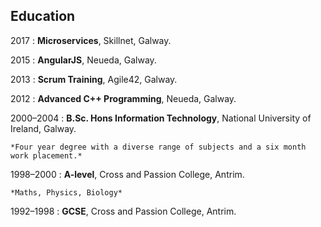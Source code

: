## Education

2017 
:   **Microservices**, Skillnet, Galway.

2015
:   **AngularJS**, Neueda, Galway.

2013
:   **Scrum Training**, Agile42, Galway.

2012
:   **Advanced C++ Programming**, Neueda, Galway.

2000–2004
:   **B.Sc. Hons Information Technology**, National University of Ireland, Galway.

    *Four year degree with a diverse range of subjects and a six month work placement.*

1998–2000
:   **A-level**, Cross and Passion College, Antrim.

    *Maths, Physics, Biology*

1992–1998
:   **GCSE**, Cross and Passion College, Antrim.
